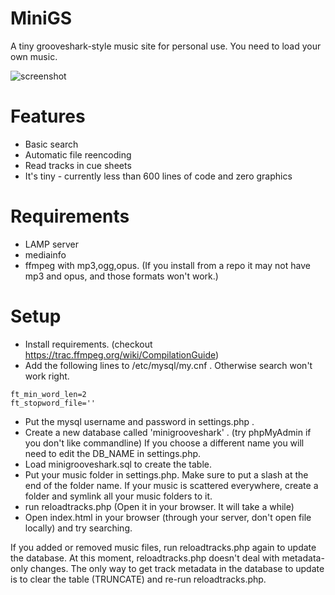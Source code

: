 # MiniGS
A tiny grooveshark-style music site for personal use. You need to load your own music.

![screenshot](http://i.imgur.com/Eny6fI1.png)

# Features
- Basic search
- Automatic file reencoding
- Read tracks in cue sheets
- It's tiny - currently less than 600 lines of code and zero graphics

# Requirements
- LAMP server
- mediainfo
- ffmpeg with mp3,ogg,opus. (If you install from a repo it may not have mp3 and opus, and those formats won't work.)

# Setup
- Install requirements. (checkout https://trac.ffmpeg.org/wiki/CompilationGuide)
- Add the following lines to /etc/mysql/my.cnf . Otherwise search won't work right.
```
ft_min_word_len=2
ft_stopword_file=''
```
- Put the mysql username and password in settings.php .
- Create a new database called 'minigrooveshark' . (try phpMyAdmin if you don't like commandline) If you choose a different name you will need to edit the DB_NAME in settings.php.
- Load minigrooveshark.sql to create the table.
- Put your music folder in settings.php. Make sure to put a slash at the end of the folder name. If your music is scattered everywhere, create a folder and symlink all your music folders to it.
- run reloadtracks.php (Open it in your browser. It will take a while)
- Open index.html in your browser (through your server, don't open file locally) and try searching.

If you added or removed music files, run reloadtracks.php again to update the database. At this moment, reloadtracks.php doesn't deal with metadata-only changes. The only way to get track metadata in the database to update is to clear the table (TRUNCATE) and re-run reloadtracks.php.
